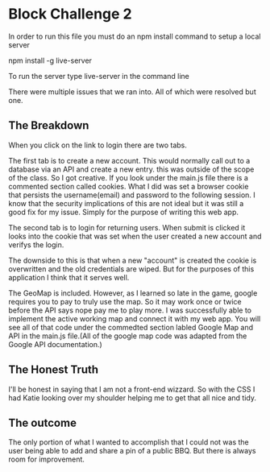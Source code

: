 # Block Challenge 2

In order to run this file you must do an npm install command to setup a local server

npm install -g live-server

To run the server type live-server in the command line

There were multiple issues that we ran into. All of which were resolved but one.

## The Breakdown
When you click on the link to login there are two tabs. 

The first tab is to create a new account. This would normally call out to a database via an API and create a new entry. this was outside of the scope of the class. So I got creative. If you look under the main.js file there is a commented section called cookies. What I did was set a browser cookie that persists the username(email) and password to the following session. I know that the security implications of this are not ideal but it was still a good fix for my issue. Simply for the purpose of writing this web app. 

The second tab is to login for returning users. When submit is clicked it looks into the cookie that was set when the user created a new account and verifys the login. 

The downside to this is that when a new "account" is created the cookie is overwritten and the old credentials are wiped. But for the purposes of this application I think that it serves well.

The GeoMap is included. However, as I learned so late in the game, google requires you to pay to truly use the map. So it may work once or twice before the API says nope pay me to play more. I was successfully able to implement the active working map and connect it with my web app. You will see all of that code under the commedted section labled Google Map and API in the main.js file.(All of the google map code was adapted from the Google API documentation.) 

## The Honest Truth
I'll be honest in saying that I am not a front-end wizzard. So with the CSS I had Katie looking over my shoulder helping me to get that all nice and tidy. 

## The outcome
The only portion of what I wanted to accomplish that I could not was the user being able to add and share a pin of a public BBQ. But there is always room for improvement. 

